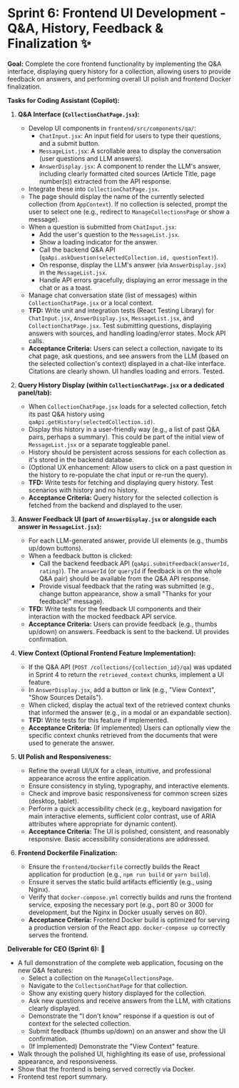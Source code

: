 # Sprint 6: Frontend UI Development - Q&A, History, Feedback & Finalization ✨

**Goal:** Complete the core frontend functionality by implementing the Q&A interface, displaying query history for a collection, allowing users to provide feedback on answers, and performing overall UI polish and frontend Docker finalization.

**Tasks for Coding Assistant (Copilot):**

1.  **Q&A Interface (`CollectionChatPage.jsx`):**
    * Develop UI components in `frontend/src/components/qa/`:
        * `ChatInput.jsx`: An input field for users to type their questions, and a submit button.
        * `MessageList.jsx`: A scrollable area to display the conversation (user questions and LLM answers).
        * `AnswerDisplay.jsx`: A component to render the LLM's answer, including clearly formatted cited sources (Article Title, page number(s)) extracted from the API response.
    * Integrate these into `CollectionChatPage.jsx`.
    * The page should display the name of the currently selected collection (from `AppContext`). If no collection is selected, prompt the user to select one (e.g., redirect to `ManageCollectionsPage` or show a message).
    * When a question is submitted from `ChatInput.jsx`:
        * Add the user's question to the `MessageList.jsx`.
        * Show a loading indicator for the answer.
        * Call the backend Q&A API (`qaApi.askQuestion(selectedCollection.id, questionText)`).
        * On response, display the LLM's answer (via `AnswerDisplay.jsx`) in the `MessageList.jsx`.
        * Handle API errors gracefully, displaying an error message in the chat or as a toast.
    * Manage chat conversation state (list of messages) within `CollectionChatPage.jsx` or a local context.
    * **TFD:** Write unit and integration tests (React Testing Library) for `ChatInput.jsx`, `AnswerDisplay.jsx`, `MessageList.jsx`, and `CollectionChatPage.jsx`. Test submitting questions, displaying answers with sources, and handling loading/error states. Mock API calls.
    * **Acceptance Criteria:** Users can select a collection, navigate to its chat page, ask questions, and see answers from the LLM (based on the selected collection's context) displayed in a chat-like interface. Citations are clearly shown. UI handles loading and errors. Tested.

2.  **Query History Display (within `CollectionChatPage.jsx` or a dedicated panel/tab):**
    * When `CollectionChatPage.jsx` loads for a selected collection, fetch its past Q&A history using `qaApi.getHistory(selectedCollection.id)`.
    * Display this history in a user-friendly way (e.g., a list of past Q&A pairs, perhaps a summary). This could be part of the initial view of `MessageList.jsx` or a separate toggleable panel.
    * History should be persistent across sessions for each collection as it's stored in the backend database.
    * (Optional UX enhancement: Allow users to click on a past question in the history to re-populate the chat input or re-run the query).
    * **TFD:** Write tests for fetching and displaying query history. Test scenarios with history and no history.
    * **Acceptance Criteria:** Query history for the selected collection is fetched from the backend and displayed to the user.

3.  **Answer Feedback UI (part of `AnswerDisplay.jsx` or alongside each answer in `MessageList.jsx`):**
    * For each LLM-generated answer, provide UI elements (e.g., thumbs up/down buttons).
    * When a feedback button is clicked:
        * Call the backend feedback API (`qaApi.submitFeedback(answerId, rating)`). The `answerId` (or `queryId` if feedback is on the whole Q&A pair) should be available from the Q&A API response.
        * Provide visual feedback that the rating was submitted (e.g., change button appearance, show a small "Thanks for your feedback!" message).
    * **TFD:** Write tests for the feedback UI components and their interaction with the mocked feedback API service.
    * **Acceptance Criteria:** Users can provide feedback (e.g., thumbs up/down) on answers. Feedback is sent to the backend. UI provides confirmation.

4.  **View Context (Optional Frontend Feature Implementation):**
    * If the Q&A API (`POST /collections/{collection_id}/qa`) was updated in Sprint 4 to return the `retrieved_context` chunks, implement a UI feature.
    * In `AnswerDisplay.jsx`, add a button or link (e.g., "View Context", "Show Sources Details").
    * When clicked, display the actual text of the retrieved context chunks that informed the answer (e.g., in a modal or an expandable section).
    * **TFD:** Write tests for this feature if implemented.
    * **Acceptance Criteria:** (If implemented) Users can optionally view the specific context chunks retrieved from the documents that were used to generate the answer.

5.  **UI Polish and Responsiveness:**
    * Refine the overall UI/UX for a clean, intuitive, and professional appearance across the entire application.
    * Ensure consistency in styling, typography, and interactive elements.
    * Check and improve basic responsiveness for common screen sizes (desktop, tablet).
    * Perform a quick accessibility check (e.g., keyboard navigation for main interactive elements, sufficient color contrast, use of ARIA attributes where appropriate for dynamic content).
    * **Acceptance Criteria:** The UI is polished, consistent, and reasonably responsive. Basic accessibility considerations are addressed.

6.  **Frontend Dockerfile Finalization:**
    * Ensure the `frontend/Dockerfile` correctly builds the React application for production (e.g., `npm run build` or `yarn build`).
    * Ensure it serves the static build artifacts efficiently (e.g., using Nginx).
    * Verify that `docker-compose.yml` correctly builds and runs the frontend service, exposing the necessary port (e.g., port 80 or 3000 for development, but the Nginx in Docker usually serves on 80).
    * **Acceptance Criteria:** Frontend Docker build is optimized for serving a production version of the React app. `docker-compose up` correctly serves the frontend.

**Deliverable for CEO (Sprint 6):** 💬

* A full demonstration of the complete web application, focusing on the new Q&A features:
    * Select a collection on the `ManageCollectionsPage`.
    * Navigate to the `CollectionChatPage` for that collection.
    * Show any existing query history displayed for the collection.
    * Ask new questions and receive answers from the LLM, with citations clearly displayed.
    * Demonstrate the "I don't know" response if a question is out of context for the selected collection.
    * Submit feedback (thumbs up/down) on an answer and show the UI confirmation.
    * (If implemented) Demonstrate the "View Context" feature.
* Walk through the polished UI, highlighting its ease of use, professional appearance, and responsiveness.
* Show that the frontend is being served correctly via Docker.
* Frontend test report summary.